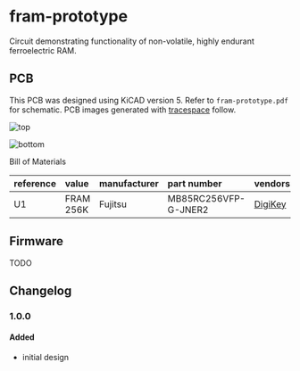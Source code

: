 # fram-prototype

Circuit demonstrating functionality of non-volatile, highly endurant ferroelectric RAM.

## PCB

This PCB was designed using KiCAD version 5.
Refer to `fram-prototype.pdf` for schematic.
PCB images generated with [tracespace](https://github.com/tracespace/tracespace) follow.

![top](./top.png "PCB top view")

![bottom](./bottom.png "PCB bottom view")

Bill of Materials

| reference      | value         | manufacturer | part number          | vendors |
| :------------- | :------------ | :----------- | :------------------- | :------ | 
| U1             | FRAM 256K     | Fujitsu      | MB85RC256VFP-G-JNER2 | [DigiKey](https://www.digikey.com/en/products/detail/fujitsu-semiconductor/MB85RC256VPF-G-JNERE2/4022652) |

## Firmware

TODO

## Changelog

### 1.0.0

#### Added
- initial design
